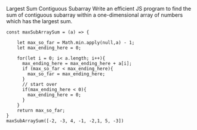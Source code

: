 Largest Sum Contiguous Subarray
Write an efficient JS program to find the sum of contiguous subarray within a one-dimensional array of numbers which has the largest sum.

```
const maxSubArraySum = (a) => {
      
    let max_so_far = Math.min.apply(null,a) - 1;
    let max_ending_here = 0;
      
    for(let i = 0; i< a.length; i++){
      max_ending_here = max_ending_here + a[i];
      if (max_so_far < max_ending_here){
        max_so_far = max_ending_here;
      }
      // start over 
      if(max_ending_here < 0){
        max_ending_here = 0;   
      }
    }   
    return max_so_far;
}
maxSubArraySum([-2, -3, 4, -1, -2,1, 5, -3])
```
